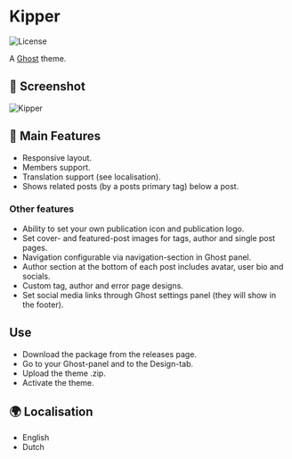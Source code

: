 # Kipper
![License](https://img.shields.io/github/license/pixelateddeveloper/kipper-ghost-theme?style=flat-square)

A [Ghost](http://github.com/tryghost/ghost/) theme. 

## 📸 Screenshot
![Kipper](https://github.com/spookthemes/kipper-ghost-theme/raw/master/assets/screenshot-desktop.png)

## 📃 Main Features
- Responsive layout.
- Members support.
- Translation support (see localisation).
- Shows related posts (by a posts primary tag) below a post.

### Other features
- Ability to set your own publication icon and publication logo.
- Set cover- and featured-post images for tags, author and single post pages.
- Navigation configurable via navigation-section in Ghost panel.
- Author section at the bottom of each post includes avatar, user bio and socials.
- Custom tag, author and error page designs.
- Set social media links through Ghost settings panel (they will show in the footer).

## Use
- Download the package from the releases page.
- Go to your Ghost-panel and to the Design-tab.
- Upload the theme .zip.
- Activate the theme.

## 🌍 Localisation 
- English
- Dutch